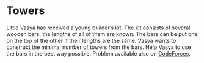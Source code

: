 # Towers

Little Vasya has received a young builder’s kit. The kit consists of several wooden bars, the lengths of all of them
are known. The bars can be put one on the top of the other if their lengths are the same. Vasya wants to construct the
minimal number of towers from the bars. Help Vasya to use the bars in the best way possible. Problem available
also on [CodeForces](http://codeforces.com/problemset/problem/37/A?locale=en).
